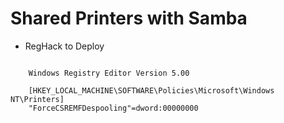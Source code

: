 Shared Printers with Samba
=

- RegHack to Deploy

```

    Windows Registry Editor Version 5.00
    
    [HKEY_LOCAL_MACHINE\SOFTWARE\Policies\Microsoft\Windows NT\Printers]
    "ForceCSREMFDespooling"=dword:00000000
```
